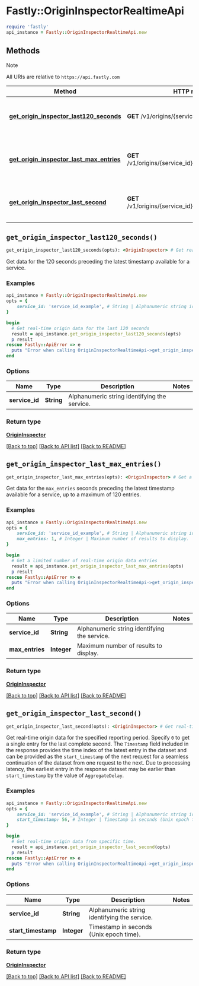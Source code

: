 # Fastly::OriginInspectorRealtimeApi


```ruby
require 'fastly'
api_instance = Fastly::OriginInspectorRealtimeApi.new
```

## Methods

> [!NOTE]
> All URIs are relative to `https://api.fastly.com`

Method | HTTP request | Description
------ | ------------ | -----------
[**get_origin_inspector_last120_seconds**](OriginInspectorRealtimeApi.md#get_origin_inspector_last120_seconds) | **GET** /v1/origins/{service_id}/ts/h | Get real-time origin data for the last 120 seconds
[**get_origin_inspector_last_max_entries**](OriginInspectorRealtimeApi.md#get_origin_inspector_last_max_entries) | **GET** /v1/origins/{service_id}/ts/h/limit/{max_entries} | Get a limited number of real-time origin data entries
[**get_origin_inspector_last_second**](OriginInspectorRealtimeApi.md#get_origin_inspector_last_second) | **GET** /v1/origins/{service_id}/ts/{start_timestamp} | Get real-time origin data from specific time.


## `get_origin_inspector_last120_seconds()`

```ruby
get_origin_inspector_last120_seconds(opts): <OriginInspector> # Get real-time origin data for the last 120 seconds
```

Get data for the 120 seconds preceding the latest timestamp available for a service.

### Examples

```ruby
api_instance = Fastly::OriginInspectorRealtimeApi.new
opts = {
    service_id: 'service_id_example', # String | Alphanumeric string identifying the service.
}

begin
  # Get real-time origin data for the last 120 seconds
  result = api_instance.get_origin_inspector_last120_seconds(opts)
  p result
rescue Fastly::ApiError => e
  puts "Error when calling OriginInspectorRealtimeApi->get_origin_inspector_last120_seconds: #{e}"
end
```

### Options

| Name | Type | Description | Notes |
| ---- | ---- | ----------- | ----- |
| **service_id** | **String** | Alphanumeric string identifying the service. |  |

### Return type

[**OriginInspector**](OriginInspector.md)

[[Back to top]](#) [[Back to API list]](../../README.md#endpoints)
[[Back to README]](../../README.md)
## `get_origin_inspector_last_max_entries()`

```ruby
get_origin_inspector_last_max_entries(opts): <OriginInspector> # Get a limited number of real-time origin data entries
```

Get data for the `max_entries` seconds preceding the latest timestamp available for a service, up to a maximum of 120 entries.

### Examples

```ruby
api_instance = Fastly::OriginInspectorRealtimeApi.new
opts = {
    service_id: 'service_id_example', # String | Alphanumeric string identifying the service.
    max_entries: 1, # Integer | Maximum number of results to display.
}

begin
  # Get a limited number of real-time origin data entries
  result = api_instance.get_origin_inspector_last_max_entries(opts)
  p result
rescue Fastly::ApiError => e
  puts "Error when calling OriginInspectorRealtimeApi->get_origin_inspector_last_max_entries: #{e}"
end
```

### Options

| Name | Type | Description | Notes |
| ---- | ---- | ----------- | ----- |
| **service_id** | **String** | Alphanumeric string identifying the service. |  |
| **max_entries** | **Integer** | Maximum number of results to display. |  |

### Return type

[**OriginInspector**](OriginInspector.md)

[[Back to top]](#) [[Back to API list]](../../README.md#endpoints)
[[Back to README]](../../README.md)
## `get_origin_inspector_last_second()`

```ruby
get_origin_inspector_last_second(opts): <OriginInspector> # Get real-time origin data from specific time.
```

Get real-time origin data for the specified reporting period. Specify `0` to get a single entry for the last complete second. The `Timestamp` field included in the response provides the time index of the latest entry in the dataset and can be provided as the `start_timestamp` of the next request for a seamless continuation of the dataset from one request to the next. Due to processing latency, the earliest entry in the response dataset may be earlier than `start_timestamp` by the value of `AggregateDelay`. 

### Examples

```ruby
api_instance = Fastly::OriginInspectorRealtimeApi.new
opts = {
    service_id: 'service_id_example', # String | Alphanumeric string identifying the service.
    start_timestamp: 56, # Integer | Timestamp in seconds (Unix epoch time).
}

begin
  # Get real-time origin data from specific time.
  result = api_instance.get_origin_inspector_last_second(opts)
  p result
rescue Fastly::ApiError => e
  puts "Error when calling OriginInspectorRealtimeApi->get_origin_inspector_last_second: #{e}"
end
```

### Options

| Name | Type | Description | Notes |
| ---- | ---- | ----------- | ----- |
| **service_id** | **String** | Alphanumeric string identifying the service. |  |
| **start_timestamp** | **Integer** | Timestamp in seconds (Unix epoch time). |  |

### Return type

[**OriginInspector**](OriginInspector.md)

[[Back to top]](#) [[Back to API list]](../../README.md#endpoints)
[[Back to README]](../../README.md)
